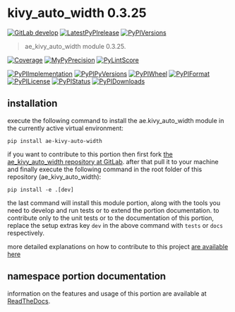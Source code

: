 <!-- THIS FILE IS EXCLUSIVELY MAINTAINED by the project ae.ae V0.3.95 -->
<!-- THIS FILE IS EXCLUSIVELY MAINTAINED by the project aedev.tpl_namespace_root V0.3.14 -->
# kivy_auto_width 0.3.25

[![GitLab develop](https://img.shields.io/gitlab/pipeline/ae-group/ae_kivy_auto_width/develop?logo=python)](
    https://gitlab.com/ae-group/ae_kivy_auto_width)
[![LatestPyPIrelease](
    https://img.shields.io/gitlab/pipeline/ae-group/ae_kivy_auto_width/release0.3.24?logo=python)](
    https://gitlab.com/ae-group/ae_kivy_auto_width/-/tree/release0.3.24)
[![PyPIVersions](https://img.shields.io/pypi/v/ae_kivy_auto_width)](
    https://pypi.org/project/ae-kivy-auto-width/#history)

>ae_kivy_auto_width module 0.3.25.

[![Coverage](https://ae-group.gitlab.io/ae_kivy_auto_width/coverage.svg)](
    https://ae-group.gitlab.io/ae_kivy_auto_width/coverage/index.html)
[![MyPyPrecision](https://ae-group.gitlab.io/ae_kivy_auto_width/mypy.svg)](
    https://ae-group.gitlab.io/ae_kivy_auto_width/lineprecision.txt)
[![PyLintScore](https://ae-group.gitlab.io/ae_kivy_auto_width/pylint.svg)](
    https://ae-group.gitlab.io/ae_kivy_auto_width/pylint.log)

[![PyPIImplementation](https://img.shields.io/pypi/implementation/ae_kivy_auto_width)](
    https://gitlab.com/ae-group/ae_kivy_auto_width/)
[![PyPIPyVersions](https://img.shields.io/pypi/pyversions/ae_kivy_auto_width)](
    https://gitlab.com/ae-group/ae_kivy_auto_width/)
[![PyPIWheel](https://img.shields.io/pypi/wheel/ae_kivy_auto_width)](
    https://gitlab.com/ae-group/ae_kivy_auto_width/)
[![PyPIFormat](https://img.shields.io/pypi/format/ae_kivy_auto_width)](
    https://pypi.org/project/ae-kivy-auto-width/)
[![PyPILicense](https://img.shields.io/pypi/l/ae_kivy_auto_width)](
    https://gitlab.com/ae-group/ae_kivy_auto_width/-/blob/develop/LICENSE.md)
[![PyPIStatus](https://img.shields.io/pypi/status/ae_kivy_auto_width)](
    https://libraries.io/pypi/ae-kivy-auto-width)
[![PyPIDownloads](https://img.shields.io/pypi/dm/ae_kivy_auto_width)](
    https://pypi.org/project/ae-kivy-auto-width/#files)


## installation


execute the following command to install the
ae.kivy_auto_width module
in the currently active virtual environment:
 
```shell script
pip install ae-kivy-auto-width
```

if you want to contribute to this portion then first fork
[the ae_kivy_auto_width repository at GitLab](
https://gitlab.com/ae-group/ae_kivy_auto_width "ae.kivy_auto_width code repository").
after that pull it to your machine and finally execute the
following command in the root folder of this repository
(ae_kivy_auto_width):

```shell script
pip install -e .[dev]
```

the last command will install this module portion, along with the tools you need
to develop and run tests or to extend the portion documentation. to contribute only to the unit tests or to the
documentation of this portion, replace the setup extras key `dev` in the above command with `tests` or `docs`
respectively.

more detailed explanations on how to contribute to this project
[are available here](
https://gitlab.com/ae-group/ae_kivy_auto_width/-/blob/develop/CONTRIBUTING.rst)


## namespace portion documentation

information on the features and usage of this portion are available at
[ReadTheDocs](
https://ae.readthedocs.io/en/latest/_autosummary/ae.kivy_auto_width.html
"ae_kivy_auto_width documentation").
